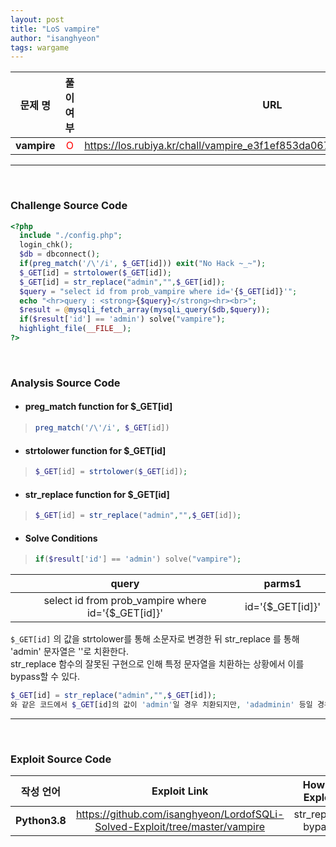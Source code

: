 ```yaml
---
layout: post
title: "LoS vampire"
author: "isanghyeon"
tags: wargame
---
```


|문제 명|풀이 여부|URL|
|:------:|:---:|:-----:|
| **vampire** | <span style="color:red">O</span> | https://los.rubiya.kr/chall/vampire_e3f1ef853da067db37f342f3a1881156.php |

<hr/><br>

### Challenge Source Code
```php
<?php 
  include "./config.php"; 
  login_chk(); 
  $db = dbconnect(); 
  if(preg_match('/\'/i', $_GET[id])) exit("No Hack ~_~");
  $_GET[id] = strtolower($_GET[id]);
  $_GET[id] = str_replace("admin","",$_GET[id]); 
  $query = "select id from prob_vampire where id='{$_GET[id]}'"; 
  echo "<hr>query : <strong>{$query}</strong><hr><br>"; 
  $result = @mysqli_fetch_array(mysqli_query($db,$query)); 
  if($result['id'] == 'admin') solve("vampire"); 
  highlight_file(__FILE__); 
?>
```

<br>

### Analysis Source Code
- #### preg_match function for $_GET[id]
> ```php 
> preg_match('/\'/i', $_GET[id])
> ```
- #### strtolower function for $_GET[id]
> ```php 
> $_GET[id] = strtolower($_GET[id]);
> ```
- #### str_replace function for $_GET[id]
> ```php 
> $_GET[id] = str_replace("admin","",$_GET[id]);
> ```
- #### Solve Conditions
> ```php
> if($result['id'] == 'admin') solve("vampire");
> ```

|query|parms1|
|:--:|:--:|
|select id from prob_vampire where id='{$_GET[id]}'|id='{$_GET[id]}'|

``` $_GET[id] ``` 의 값을 strtolower를 통해 소문자로 변경한 뒤 str_replace 를 통해 'admin' 문자열은 ''로 치환한다.  
str_replace 함수의 잘못된 구현으로 인해 특정 문자열을 치환하는 상황에서 이를 bypass할 수 있다.  
```php
$_GET[id] = str_replace("admin","",$_GET[id]);
와 같은 코드에서 $_GET[id]의 값이 'admin'일 경우 치환되지만, 'adadminin' 등일 경우 치환되더라도 다시 'admin'이 만들어져 bypass가 가능하다.
```

<hr/>
<br>

### Exploit Source Code
|작성 언어|Exploit Link|How to Exploit|
|:------:|:---:|:--:|
| **Python3.8** | https://github.com/isanghyeon/LordofSQLi-Solved-Exploit/tree/master/vampire | str_replace bypass |
